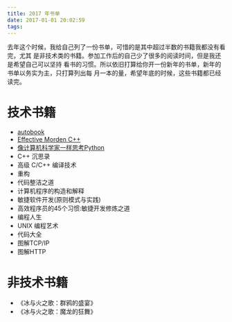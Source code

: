 ```yaml
---
title: 2017 年书单
date: 2017-01-01 20:02:59
tags:
---
```


去年这个时候，我给自己列了一份书单，可惜的是其中超过半数的书籍我都没有看完，尤其
是非技术类的书籍。参加工作后的自己少了很多的阅读时间，但是我还是希望自己可以坚持
看书的习惯。所以依旧打算给你开一份新年的书单，新年的书单以务实为主，只打算列出每
月一本的量，希望年底的时候，这些书籍都已经读完。

# 技术书籍

- [autobook](/2017/01/01/autobook-note/)
- [Effective Morden C++](/2017/02/05/effective-modern-cpp-note/)
- [像计算机科学家一样思考Python]()
- C++ 沉思录
- 高级 C/C++ 编译技术
- 重构
- 代码整洁之道
- 计算机程序的构造和解释
- 敏捷软件开发(原则模式与实践)
- 高效程序员的45个习惯:敏捷开发修炼之道
- 编程人生
- UNIX 编程艺术
- 代码大全
- 图解TCP/IP
- 图解HTTP

# 非技术书籍

- 《冰与火之歌：群鸦的盛宴》
- 《冰与火之歌：魔龙的狂舞》
